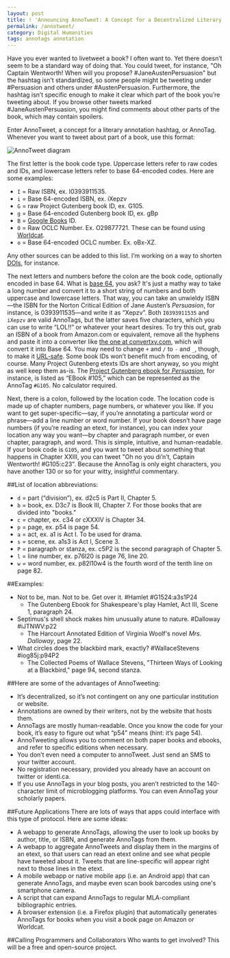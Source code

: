 ```yaml
---
layout: post
title: ! 'Announcing AnnoTweet: A Concept for a Decentralized Literary Annotation Protocol'
permalink: /annotweet/
category: Digital Humanities
tags: annotags annotation
---
```


Have you ever wanted to livetweet a book? I often want to. Yet there doesn’t seem to be a standard way of doing that. You could tweet, for instance, "Oh Captain Wentworth! When will you propose? #JaneAustenPersuasion" but the hashtag isn’t standardized, so some people might be tweeting under #Persuasion and others under #AustenPersuasion. Furthermore, the hashtag isn’t specific enough to make it clear which part of the book you’re tweeting about. If you browse other tweets marked #JaneAustenPersuasion, you might find comments about other parts of the book, which may contain spoilers. 

Enter AnnoTweet, a concept for a literary annotation hashtag, or AnnoTag. Whenever you want to tweet about part of a book, use this format: 

![AnnoTweet diagram](http://jonreeve.com/blog/wp-content/uploads/2013/05/annotweet-diagram.jpg)

The first letter is the book code type. Uppercase letters refer to raw codes and IDs, and lowercase letters refer to base 64-encoded codes. Here are some examples: 

 * `I` = Raw ISBN, ex. I0393911535. 
 * `i` = Base 64-encoded ISBN, ex. iXepzv
 * `G` = raw Project Gutenberg book ID, ex. G105. 
 * `g` = Base 64-encoded Gutenberg book ID, ex. gBp
 * `B` = [Google Books](http://books.google.com) ID. 
 * `O` = Raw OCLC Number. Ex. O29877721. These can be found using [Worldcat](http://www.worldcat.org). 
 * `o` = Base 64-encoded OCLC number. Ex. oBx-XZ.
 
Any other sources can be added to this list. I’m working on a way to shorten [DOIs](https://en.wikipedia.org/wiki/Digital_object_identifier), for instance. 

The next letters and numbers before the colon are the book code, optionally encoded in base 64. What is [base 64](http://en.wikipedia.org/wiki/Base_64), you ask? It's just a mathy way to take a long number and convert it to a short string of numbers and both uppercase and lowercase letters. That way, you can take an unwieldy ISBN—the ISBN for the Norton Critical Edition of Jane Austen’s _Persuasion_, for instance, is 0393911535—and write it as “Xepzv”. Both `I0393911535` and `iXepzv` are valid AnnoTags, but the latter saves five characters, which you can use to write “LOL!!” or whatever your heart desires. To try this out, grab an ISBN of a book from Amazon.com or equivalent, remove all the hyphens and paste it into a converter like [the one at convertxy.com](http://convertxy.com/index.php/numberbases/), which will convert it into Base 64. You may need to change `+` and `/` to `-` and `_`, though, to make it [URL-safe](http://en.wikipedia.org/wiki/Base_64#URL_applications). Some book IDs won’t benefit much from encoding, of course. Many Project Gutenberg etexts IDs are short anyway, so you might as well keep them as-is. The [Project Gutenberg ebook for _Persuasion_](http://www.gutenberg.org/files/105/105-h/105-h.htm), for instance, is listed as “EBook #105,” which can be represented as the AnnoTag `#G105`. No calculator required. 

Next, there is a colon, followed by the location code. The location code is made up of chapter numbers, page numbers, or whatever you like. If you want to get super-specific—say, if you’re annotating a particular word or phrase—add a line number or word number. If your book doesn’t have page numbers (if you’re reading an etext, for instance), you can index your location any way you want—by chapter and paragraph number, or even chapter, paragraph, and word. This is simple, intuitive, and human-readable. If your book code is `G105`, and you want to tweet about something that happens in Chapter XXIII, you can tweet "Oh no you di’n’t, Captain Wentworth! #G105:c23". Because the AnnoTag is only eight characters, you have another 130 or so for your witty, insightful commentary. 

##List of location abbreviations: 
 * `d` = part (“division”), ex. d2c5 is Part II, Chapter 5. 
 * `b` = book, ex. D3c7 is Book III, Chapter 7. For those books that are divided into "books." 
 * `c` = chapter, ex. c34 or cXXXIV is Chapter 34. 
 * `p` = page, ex. p54 is page 54. 
 * `a` = act, ex. a1 is Act I. To be used for drama. 
 * `s` = scene, ex. a1s3 is Act I, Scene 3. 
 * `P` = paragraph or stanza, ex. c5P2 is the second paragraph of Chapter 5. 
 * `l` = line number, ex. p76l20 is page 76, line 20. 
 * `w` = word number, ex. p82l10w4 is the fourth word of the tenth line on page 82. 

##Examples: 
 * Not to be, man. Not to be. Get over it. #Hamlet #G1524:a3s1P24 
   - The Gutenberg Ebook for Shakespeare's play Hamlet, Act III, Scene 1, paragraph 24. 
 * Septimus's shell shock makes him unusually atune to nature. #Dalloway #iJTNWV:p22 
   - The Harcourt Annotated Edition of Virginia Woolf's novel _Mrs. Dalloway_, page 22. 
 * What circles does the blackbird mark, exactly? #WallaceStevens #iog85j:p94P2 
   - The Collected Poems of Wallace Stevens, "Thirteen Ways of Looking at a Blackbird," page 94, second stanza. 

##Here are some of the advantages of AnnoTweeting: 
 * It’s decentralized, so it’s not contingent on any one particular institution or website. 
 * Annotations are owned by their writers, not by the website that hosts them. 
 * AnnoTags are mostly human-readable. Once you know the code for your book, it’s easy to figure out what “p54” means (hint: it’s page 54).  
 * AnnoTweeting allows you to comment on both paper books and ebooks, and refer to specific editions when necessary. 
 * You don’t even need a computer to annoTweet. Just send an SMS to your twitter account. 
 * No registration necessary, provided you already have an account on twitter or identi.ca. 
 * If you use AnnoTags in your blog posts, you aren’t restricted to the 140-character limit of microblogging platforms. You can even AnnoTag your scholarly papers. 

##Future Applications
There are lots of ways that apps could interface with this type of protocol. Here are some ideas: 

 * A webapp to generate AnnoTags, allowing the user to look up books by author, title, or ISBN, and generate AnnoTags from them. 
 * A webapp to aggregate AnnoTweets and display them in the margins of an etext, so that users can read an etext online and see what people have tweeted about it. Tweets that are line-specific will appear right next to those lines in the etext.
 * A mobile webapp or native mobile app (i.e. an Android app) that can generate AnnoTags, and maybe even scan book barcodes using one's smartphone camera. 
 * A script that can expand AnnoTags to regular MLA-compliant bibliographic entries. 
 * A browser extension (i.e. a Firefox plugin) that automatically generates AnnoTags for books when you visit a book page on Amazon or Worldcat. 

##Calling Programmers and Collaborators
Who wants to get involved? This will be a free and open-source project.  
